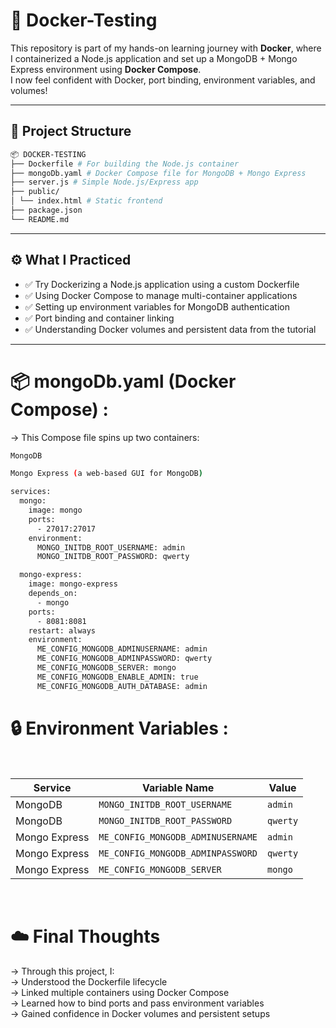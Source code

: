 # 🐳 Docker-Testing

This repository is part of my hands-on learning journey with **Docker**, where I containerized a Node.js application and set up a MongoDB + Mongo Express environment using **Docker Compose**.  
I now feel confident with Docker, port binding, environment variables, and volumes!

---

## 📁 Project Structure
```bash 
📦 DOCKER-TESTING
├── Dockerfile # For building the Node.js container
├── mongoDb.yaml # Docker Compose file for MongoDB + Mongo Express
├── server.js # Simple Node.js/Express app
├── public/
│ └── index.html # Static frontend
├── package.json
└── README.md
```
---

## ⚙️ What I Practiced

- ✅ Try Dockerizing a Node.js application using a custom Dockerfile
- ✅ Using Docker Compose to manage multi-container applications
- ✅ Setting up environment variables for MongoDB authentication
- ✅ Port binding and container linking
- ✅ Understanding Docker volumes and persistent data from the tutorial

---
# 📦 mongoDb.yaml (Docker Compose) :
-> This Compose file spins up two containers:
```bash
MongoDB

Mongo Express (a web-based GUI for MongoDB)

services:
  mongo:
    image: mongo
    ports:
      - 27017:27017
    environment:
      MONGO_INITDB_ROOT_USERNAME: admin
      MONGO_INITDB_ROOT_PASSWORD: qwerty

  mongo-express:
    image: mongo-express
    depends_on:
      - mongo
    ports:
      - 8081:8081
    restart: always
    environment:
      ME_CONFIG_MONGODB_ADMINUSERNAME: admin
      ME_CONFIG_MONGODB_ADMINPASSWORD: qwerty
      ME_CONFIG_MONGODB_SERVER: mongo
      ME_CONFIG_MONGODB_ENABLE_ADMIN: true
      ME_CONFIG_MONGODB_AUTH_DATABASE: admin

```
# 🔒 Environment Variables :
<br/>

| Service       | Variable Name                     | Value    |
| ------------- | --------------------------------- | -------- |
| MongoDB       | `MONGO_INITDB_ROOT_USERNAME`      | `admin`  |
| MongoDB       | `MONGO_INITDB_ROOT_PASSWORD`      | `qwerty` |
| Mongo Express | `ME_CONFIG_MONGODB_ADMINUSERNAME` | `admin`  |
| Mongo Express | `ME_CONFIG_MONGODB_ADMINPASSWORD` | `qwerty` |
| Mongo Express | `ME_CONFIG_MONGODB_SERVER`        | `mongo`  |

<br/>

# ☁️ Final Thoughts

-> Through this project, I:
<br/>
-> Understood the Dockerfile lifecycle
<br/>
-> Linked multiple containers using Docker Compose
<br/>
-> Learned how to bind ports and pass environment variables
<br/>
-> Gained confidence in Docker volumes and persistent setups
